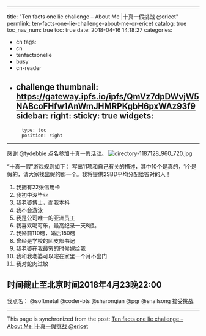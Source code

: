 
---
title: "Ten facts one lie challenge – About Me |十真一假挑战 @ericet"
permlink: ten-facts-one-lie-challenge-about-me-or-ericet
catalog: true
toc_nav_num: true
toc: true
date: 2018-04-16 14:18:27
categories:
- cn
tags:
- cn
- tenfactsonelie
- busy
- cn-reader
- challenge
thumbnail: https://gateway.ipfs.io/ipfs/QmVz7dpDWvjW5NABcoFHfw1AnWmJHMRPKgbH6pxWAz93f9
sidebar:
    right:
        sticky: true
widgets:
    -
        type: toc
        position: right
---


感谢 @tydebbie 点名参加十真一假活动。
![directory-1187128_960_720.jpg](https://gateway.ipfs.io/ipfs/QmVz7dpDWvjW5NABcoFHfw1AnWmJHMRPKgbH6pxWAz93f9)

“十真一假”游戏规则如下：
写出11项和自己有关的描述，其中10个是真的，1个是假的，请大家找出假的那一个。我将提供2SBD平均分配给答对的人！

1. 我拥有22张信用卡
2. 我初中没毕业
3. 我老婆博士，而我本科
4. 我不会游泳
5. 我是公司唯一的亚洲员工
6. 我喜欢喝可乐，最高纪录一天8瓶。
7. 我婚前110磅，婚后150磅
8. 曾经是学校的团支部书记
9. 我老婆在我最穷的时候嫁给我
10. 我和我老婆可以宅在家里一个月不出门
11. 我对蛇肉过敏

## 时间截止至北京时间2018年4月23晚22:00

我点名： @softmetal @coder-bts @sharonqian @pgr @snailsong 接受挑战

- - -

This page is synchronized from the post: [Ten facts one lie challenge – About Me |十真一假挑战 @ericet](https://steemit.com/@ericet/ten-facts-one-lie-challenge-about-me-or-ericet)
